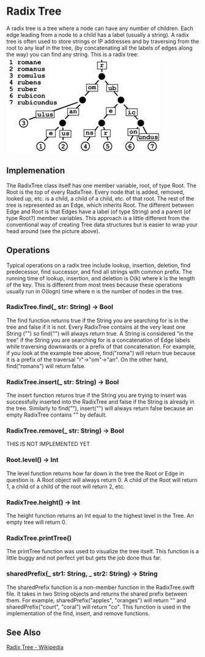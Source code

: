 # Radix Tree

A radix tree is a tree where a node can have any number of children. Each edge leading from a node to a child has a label (usually a string). A radix tree is often used to store strings or IP addresses and by traversing from the root to any leaf in the tree, (by concatenating all the labels of edges along the way) you can find any string. This is a radix tree:
![](/Radix-Tree/Images/radixtree.png)

## Implemenation

The RadixTree class itself has one member variable, root, of type Root. The Root is the top of every RadixTree. Every node that is added, removed, looked up, etc. is a child, a child of a child, etc. of that root. The rest of the tree is represented as an Edge, which inherits Root. The different between Edge and Root is that Edges have a label (of type String) and a parent (of type Root?) member variables. This approach is a little different from the conventional way of creating Tree data structures but is easier to wrap your head around (see the picture above).

## Operations

Typical operations on a radix tree include lookup, insertion, deletion, find predecessor, find successor, and find all strings with common prefix. The running time of lookup, insertion, and deletion is O(k) where k is the length of the key. This is different from most trees because these operations usually run in O(logn) time where n is the number of nodes in the tree.

### RadixTree.find(_ str: String) -> Bool

The find function returns true if the String you are searching for is in the tree and false if it is not. Every RadixTree contains at the very least one String ("") so find("") will always return true. A String is considered "in the tree" if the String you are searching for is a concatenation of Edge labels while traversing downwards or a prefix of that concatenation. For example, if you look at the example tree above, find("roma") will return true because it is a prefix of the traversal "r"->"om"->"an". On the other hand, find("romans") will return false.

### RadixTree.insert(_ str: String) -> Bool

The insert function returns true if the String you are trying to insert was successfully inserted into the RadixTree and false if the String is already in the tree. Similarly to find(""), insert("") will always return false because an empty RadixTree contains "" by default.

### RadixTree.remove(_ str: String) -> Bool

THIS IS NOT IMPLEMENTED YET

### Root.level() -> Int

The level function returns how far down in the tree the Root or Edge in question is. A Root object will always return 0. A child of the Root will return 1, a child of a child of the root will return 2, etc.

### RadixTree.height() -> Int

The height function returns an Int equal to the highest level in the Tree. An empty tree will return 0.

### RadixTree.printTree()

The printTree function was used to visualize the tree itself. This function is a little buggy and not perfect yet but gets the job done thus far.

### sharedPrefix(_ str1: String, _ str2: String) -> String

The sharedPrefix function is a non-member function in the RadixTree.swift file. It takes in two String objects and returns the shared prefix between them. For example,
sharedPrefix("apples", "oranges") will return "" and sharedPrefix("court", "coral") will return "co". This function is used in the implementation of the find, insert, and remove functions.

## See Also

[Radix Tree - Wikipedia](https://en.wikipedia.org/wiki/Radix_tree)
